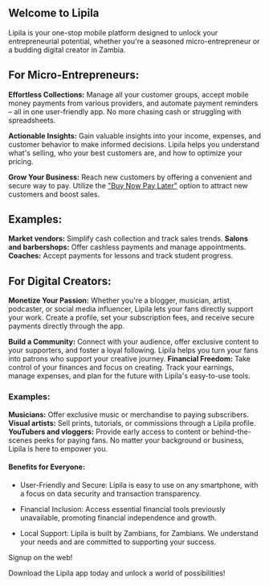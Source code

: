 ## Welcome to Lipila

Lipila is your one-stop mobile platform designed to unlock your entrepreneurial potential, whether you're a seasoned micro-entrepreneur or a budding digital creator in Zambia.

## For Micro-Entrepreneurs:

**Effortless Collections:** Manage all your customer groups, accept mobile money payments from various providers, and automate payment reminders – all in one user-friendly app. No more chasing cash or struggling with spreadsheets.

**Actionable Insights:** Gain valuable insights into your income, expenses, and customer behavior to make informed decisions. Lipila helps you understand what's selling, who your best customers are, and how to optimize your pricing.

**Grow Your Business:** Reach new customers by offering a convenient and secure way to pay. Utilize the ["Buy Now Pay Later"]() option to attract new customers and boost sales.


## Examples:

**Market vendors:** Simplify cash collection and track sales trends.
**Salons and barbershops:** Offer cashless payments and manage appointments.
**Coaches:** Accept payments for lessons and track student progress.

## For Digital Creators:

**Monetize Your Passion:** Whether you're a blogger, musician, artist, podcaster, or social media influencer, Lipila lets your fans directly support your work. Create a profile, set your subscription fees, and receive secure payments directly through the app.

**Build a Community:** Connect with your audience, offer exclusive content to your supporters, and foster a loyal following. Lipila helps you turn your fans into patrons who support your creative journey.
**Financial Freedom:** Take control of your finances and focus on creating. Track your earnings, manage expenses, and plan for the future with Lipila's easy-to-use tools.

### Examples:

**Musicians:** Offer exclusive music or merchandise to paying subscribers.
**Visual artists:** Sell prints, tutorials, or commissions through a Lipila profile.
**YouTubers and vloggers:** Provide early access to content or behind-the-scenes peeks for paying fans.
No matter your background or business, Lipila is here to empower you.

#### Benefits for Everyone:

* User-Friendly and Secure: Lipila is easy to use on any smartphone, with a focus on data security and transaction transparency.

* Financial Inclusion: Access essential financial tools previously unavailable, promoting financial independence and growth.

* Local Support: Lipila is built by Zambians, for Zambians. We understand your needs and are committed to supporting your success.

Signup on the web!

Download the Lipila app today and unlock a world of possibilities!